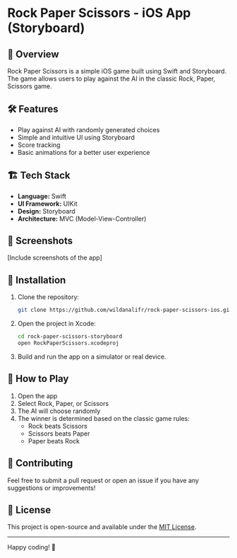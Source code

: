 # Rock Paper Scissors - iOS App (Storyboard)

## 📱 Overview
Rock Paper Scissors is a simple iOS game built using Swift and Storyboard. The game allows users to play against the AI in the classic Rock, Paper, Scissors game.

## 🛠 Features
- Play against AI with randomly generated choices
- Simple and intuitive UI using Storyboard
- Score tracking
- Basic animations for a better user experience

## 🏗 Tech Stack
- **Language:** Swift
- **UI Framework:** UIKit
- **Design:** Storyboard
- **Architecture:** MVC (Model-View-Controller)

## 📸 Screenshots
[Include screenshots of the app]

## 🔧 Installation
1. Clone the repository:
   ```sh
   git clone https://github.com/wildanalifr/rock-paper-scissors-ios.git
   ```
2. Open the project in Xcode:
   ```sh
   cd rock-paper-scissors-storyboard
   open RockPaperScissors.xcodeproj
   ```
3. Build and run the app on a simulator or real device.

## 🚀 How to Play
1. Open the app
2. Select Rock, Paper, or Scissors
3. The AI will choose randomly
4. The winner is determined based on the classic game rules:
   - Rock beats Scissors
   - Scissors beats Paper
   - Paper beats Rock

## 🤝 Contributing
Feel free to submit a pull request or open an issue if you have any suggestions or improvements!

## 📜 License
This project is open-source and available under the [MIT License](LICENSE).

---
Happy coding! 🎉
